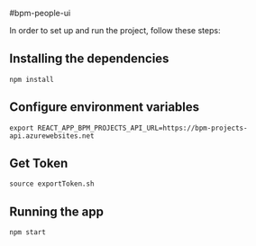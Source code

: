 #bpm-people-ui

In order to set up and run the project, follow these steps:

## Installing the dependencies

```
npm install
```

## Configure environment variables

```
export REACT_APP_BPM_PROJECTS_API_URL=https://bpm-projects-api.azurewebsites.net
```

## Get Token

```
source exportToken.sh
```

## Running the app

```
npm start
```
